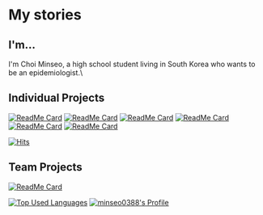 # My stories
## I'm...
I'm Choi Minseo, a high school student living in South Korea who wants to be an epidemiologist.\

## Individual Projects

[![ReadMe Card](https://github-readme-stats.vercel.app/api/pin/?username=minseo0388&repo=naesungmath&theme=white)](https://github.com/minseo0388/naesungmath)
[![ReadMe Card](https://github-readme-stats.vercel.app/api/pin/?username=minseo0388&repo=naesungmath-deno&theme=white)](https://github.com/minseo0388/naesungmath-deno)
[![ReadMe Card](https://github-readme-stats.vercel.app/api/pin/?username=minseo0388&repo=naesungmath-cs&theme=white)](https://github.com/minseo0388/naesungmath-cs)
[![ReadMe Card](https://github-readme-stats.vercel.app/api/pin/?username=minseo0388&repo=Naesungbot-v3&theme=white)](https://github.com/minseo0388/Naesungbot-v3)
[![ReadMe Card](https://github-readme-stats.vercel.app/api/pin/?username=minseo0388&repo=graphweb&theme=white)](https://github.com/minseo0388/graphweb)
[![ReadMe Card](https://github-readme-stats.vercel.app/api/pin/?username=minseo0388&repo=compress&theme=white)](https://github.com/minseo0388/compress)

[![Hits](https://hits.seeyoufarm.com/api/count/incr/badge.svg?url=https%3A%2F%2Fgithub.com%2Fminseo0388&count_bg=%2379C83D&title_bg=%23555555&icon=&icon_color=%23E7E7E7&title=hits&edge_flat=true)](https://hits.seeyoufarm.com)
## Team Projects

[![ReadMe Card](https://github-readme-stats.vercel.app/api/pin/?username=harmonyland&repo=harmony&theme=white)](https://github.com/harmonyland/harmony) 

[![Top Used Languages](https://github-readme-stats.vercel.app/api/top-langs/?username=minseo0388&hide_border=true)](https://github.com/minseo0388)
[![minseo0388's Profile](https://github-readme-stats.vercel.app/api?username=minseo0388&show_icons=true&hide_border=true)](https://github.com/minseo0388)
